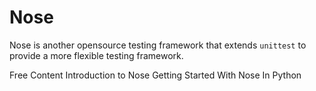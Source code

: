 # Nose

Nose is another opensource testing framework that extends `unittest` to provide a more flexible testing framework.

<ResourceGroupTitle>Free Content</ResourceGroupTitle>
<BadgeLink colorScheme='yellow' badgeText='Read' href='https://nose.readthedocs.io/en/latest/'>Introduction to Nose</BadgeLink>
<BadgeLink colorScheme='yellow' badgeText='Read' href='https://www.lambdatest.com/blog/selenium-python-nose-tutorial/'>Getting Started With Nose In Python</BadgeLink>
